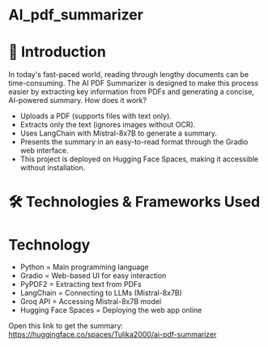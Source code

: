 # AI_pdf_summarizer

# 📝 Introduction
In today's fast-paced world, reading through lengthy documents can be time-consuming. The AI PDF Summarizer is designed to make this process easier by extracting key information from PDFs and generating a concise, AI-powered summary.
How does it work?
- Uploads a PDF (supports files with text only).
- Extracts only the text (ignores images without OCR).
- Uses LangChain with Mistral-8x7B to generate a summary.
- Presents the summary in an easy-to-read format through the Gradio web interface.
- This project is deployed on Hugging Face Spaces, making it accessible without installation.

# 🛠️ Technologies & Frameworks Used
# Technology	
- Python = Main programming language
- Gradio = Web-based UI for easy interaction
- PyPDF2 = Extracting text from PDFs
- LangChain	= Connecting to LLMs (Mistral-8x7B)
- Groq API = Accessing Mistral-8x7B model
- Hugging Face Spaces	= Deploying the web app online

Open this link to get the summary: https://huggingface.co/spaces/Tulika2000/ai-pdf-summarizer
